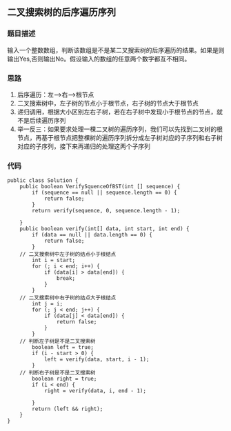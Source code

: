 ## 二叉搜索树的后序遍历序列

### 题目描述
输入一个整数数组，判断该数组是不是某二叉搜索树的后序遍历的结果。如果是则输出Yes,否则输出No。假设输入的数组的任意两个数字都互不相同。

### 思路
1. 后序遍历：左-->右-->根节点
2. 二叉搜索树中，左子树的节点小于根节点，右子树的节点大于根节点
3. 递归调用，根据大小区别左右子树，若在右子树中发现小于根节点的节点，就不是后续遍历序列
4. 举一反三：如果要求处理一棵二叉树的遍历序列，我们可以先找到二叉树的根节点，再基于根节点把整棵树的遍历序列拆分成左子树对应的子序列和右子树对应的子序列，接下来再递归的处理这两个子序列

### 代码
    public class Solution {
        public boolean VerifySquenceOfBST(int [] sequence) {
            if (sequence == null || sequence.length == 0) {
            	return false;
            }
            return verify(sequence, 0, sequence.length - 1);
            
        }
    	public boolean verify(int[] data, int start, int end) {
    		if (data == null || data.length == 0) {
    			return false;
    		}
        // 二叉搜索树中左子树的结点小于根结点
    		int i = start;
    		for (; i < end; i++) {
    			if (data[i] > data[end]) {
    				break;
    			}
    		}
        // 二叉搜索树中右子树的结点大于根结点
    		int j = i;
    		for (; j < end; j++) {
    			if (data[j] < data[end]) {
    				return false;
    			}
    		}
        // 判断左子树是不是二叉搜索树
    		boolean left = true;
    		if (i - start > 0) {
    			left = verify(data, start, i - 1);
    		}
        // 判断右子树是不是二叉搜索树
    		boolean right = true;
    		if (i < end) {
    			right = verify(data, i, end - 1);
    			
    		}
    		return (left && right);
    	}
    }
